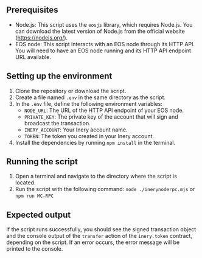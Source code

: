 ## Prerequisites

- Node.js: This script uses the `eosjs` library, which requires Node.js. You can download the latest version of Node.js from the official website (https://nodejs.org/).
- EOS node: This script interacts with an EOS node through its HTTP API. You will need to have an EOS node running and its HTTP API endpoint URL available.

## Setting up the environment

1. Clone the repository or download the script.
2. Create a file named `.env` in the same directory as the script.
3. In the `.env` file, define the following environment variables:
   - `NODE_URL`: The URL of the HTTP API endpoint of your EOS node.
   - `PRIVATE_KEY`: The private key of the account that will sign and broadcast the transaction.
   - `INERY_ACCOUNT`: Your Inery account name.
   - `TOKEN`: The token you created in your Inery account.
4. Install the dependencies by running `npm install` in the terminal.

## Running the script

1. Open a terminal and navigate to the directory where the script is located.
2. Run the script with the following command: `node ./inerynoderpc.mjs` or `npm run MC-RPC`

## Expected output

If the script runs successfully, you should see the signed transaction object and the console output of the `transfer` action of the `inery.token` contract, depending on the script. If an error occurs, the error message will be printed to the console.